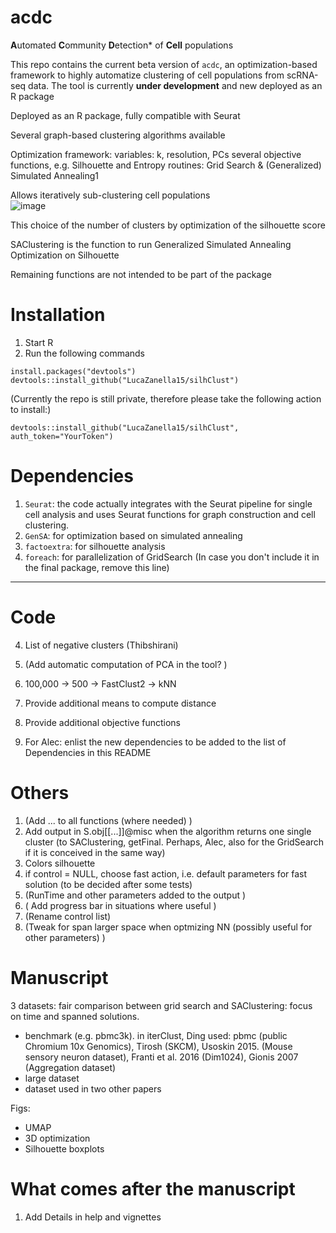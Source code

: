 # acdc

**A**utomated **C**ommunity **D**etection* of **Cell** populations

This repo contains the current beta version of ```acdc```, an optimization-based framework to highly automatize clustering of cell populations from scRNA-seq data. 
The tool is currently **under development** and new deployed as an R package

Deployed as an R package, fully compatible with Seurat

Several graph-based clustering algorithms available

Optimization framework: 
variables: k, resolution, PCs
several objective functions, e.g. Silhouette and Entropy
routines: Grid Search & (Generalized) Simulated Annealing1 	

Allows iteratively sub-clustering cell populations 						
![image](https://github.com/califano-lab/acdc-beta/assets/92543296/a352924c-296f-4ab2-ae4c-40c54dc0909f)

This 
choice of the number of clusters by optimization of the silhouette score

SAClustering is the function to run Generalized Simulated Annealing Optimization on Silhouette

Remaining functions are not intended to be part of the package





# Installation 
1. Start R
2. Run the following commands
```
install.packages("devtools")
devtools::install_github("LucaZanella15/silhClust")
```
(Currently the repo is still private, therefore please take the following action to install:)
```
devtools::install_github("LucaZanella15/silhClust", auth_token="YourToken")
```


# Dependencies
1. `Seurat`: the code actually integrates with the Seurat pipeline for single cell analysis and uses Seurat functions for graph construction and cell clustering. 
2. `GenSA`: for optimization based on simulated annealing
3. `factoextra`: for silhouette analysis
4. `foreach`: for parallelization of GridSearch (In case you don't include it in the final package, remove this line)


--------------------------------------------------------------------------------------------------

# Code

4. List of negative clusters (Thibshirani)
5. (Add automatic computation of PCA in the tool? )
7. 100,000 -> 500 -> FastClust2 -> kNN 
8. Provide additional means to compute distance
9. Provide additional objective functions

10. For Alec: enlist the new dependencies to be added to the list of Dependencies in this README 



# Others
1. (Add ... to all functions (where needed) )
2. Add output in S.obj[[...]]@misc when the algorithm returns one single cluster (to SAClustering, getFinal. Perhaps, Alec, also for the GridSearch if it is conceived in the same way)
3. Colors silhouette
4. if control = NULL, choose fast action, i.e. default parameters for fast solution (to be decided after some tests) 
5. (RunTime and other parameters added to the output )
6. ( Add progress bar in situations where useful )
7. (Rename control list)
8. (Tweak for span larger space when optmizing NN (possibly useful for other parameters) ) 






# Manuscript
3 datasets: fair comparison between grid search and SAClustering: focus on time and spanned solutions.
  - benchmark (e.g. pbmc3k). in iterClust, Ding used: pbmc (public Chromium 10x Genomics), Tirosh (SKCM), Usoskin 2015. (Mouse sensory neuron dataset), Franti et al. 2016 (Dim1024), Gionis 2007 (Aggregation dataset)
  - large dataset
  - dataset used in two other papers
  
  Figs:
  - UMAP 
  - 3D optimization 
  - Silhouette boxplots




# What comes after the manuscript
1. Add Details in help and vignettes






